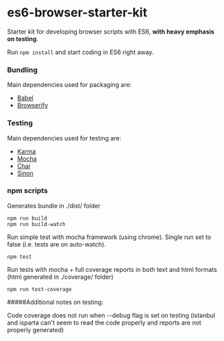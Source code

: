 # es6-browser-starter-kit
Starter kit for developing browser scripts with ES6, **with heavy emphasis on testing**.

Run `npm install` and start coding in ES6 right away.

### Bundling
Main dependencies used for packaging are:

- [Babel](https://babeljs.io/)
- [Browserify](http://browserify.org/)

### Testing
Main dependencies used for testing are:

- [Karma](https://karma-runner.github.io/0.13/index.html)
- [Mocha](https://mochajs.org/)
- [Chai](http://chaijs.com/)
- [Sinon](http://sinonjs.org/)

### npm scripts
Generates bundle in ./dist/ folder
```
npm run build
npm run build-watch
```

Run simple test with mocha framework (using chrome). Single run set to false (i.e. tests are on auto-watch).
```
npm test
```
Run tests with mocha + full coverage reports in both text and html formats (html generated in ./coverage/ folder)
```
npm run test-coverage
```
#####Additional notes on testing:

Code coverage does not run when --debug flag is set on testing (istanbul and isparta can't seem to read the code properly and reports are not properly generated)

